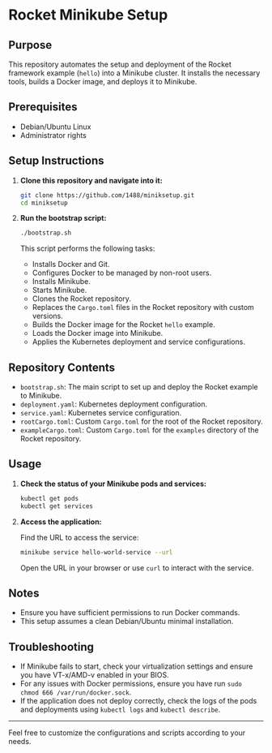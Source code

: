 # Rocket Minikube Setup

## Purpose

This repository automates the setup and deployment of the Rocket framework example (`hello`) into a Minikube cluster. It installs the necessary tools, builds a Docker image, and deploys it to Minikube.

## Prerequisites

- Debian/Ubuntu Linux
- Administrator rights

## Setup Instructions

1. **Clone this repository and navigate into it:**

    ```bash
    git clone https://github.com/1488/miniksetup.git
    cd miniksetup
    ```

2. **Run the bootstrap script:**

    ```bash
    ./bootstrap.sh
    ```

    This script performs the following tasks:
    - Installs Docker and Git.
    - Configures Docker to be managed by non-root users.
    - Installs Minikube.
    - Starts Minikube.
    - Clones the Rocket repository.
    - Replaces the `Cargo.toml` files in the Rocket repository with custom versions.
    - Builds the Docker image for the Rocket `hello` example.
    - Loads the Docker image into Minikube.
    - Applies the Kubernetes deployment and service configurations.

## Repository Contents

- `bootstrap.sh`: The main script to set up and deploy the Rocket example to Minikube.
- `deployment.yaml`: Kubernetes deployment configuration.
- `service.yaml`: Kubernetes service configuration.
- `rootCargo.toml`: Custom `Cargo.toml` for the root of the Rocket repository.
- `exampleCargo.toml`: Custom `Cargo.toml` for the `examples` directory of the Rocket repository.

## Usage

1. **Check the status of your Minikube pods and services:**

    ```bash
    kubectl get pods
    kubectl get services
    ```

2. **Access the application:**

    Find the URL to access the service:

    ```bash
    minikube service hello-world-service --url
    ```

    Open the URL in your browser or use `curl` to interact with the service.

## Notes

- Ensure you have sufficient permissions to run Docker commands.
- This setup assumes a clean Debian/Ubuntu minimal installation.

## Troubleshooting

- If Minikube fails to start, check your virtualization settings and ensure you have VT-x/AMD-v enabled in your BIOS.
- For any issues with Docker permissions, ensure you have run `sudo chmod 666 /var/run/docker.sock`.
- If the application does not deploy correctly, check the logs of the pods and deployments using `kubectl logs` and `kubectl describe`.

---

Feel free to customize the configurations and scripts according to your needs.
